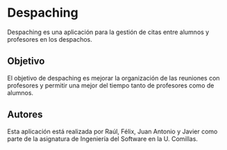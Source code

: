 # Despaching
Despaching es una aplicación para la gestión de citas entre alumnos y profesores en los despachos.

## Objetivo
El objetivo de despaching es mejorar la organización de las reuniones con profesores y permitir una mejor del tiempo tanto de profesores como de alumnos.

## Autores
Esta aplicación está realizada por Raúl, Félix, Juan Antonio y Javier como parte de la asignatura de Ingeniería del Software en la U. Comillas.

